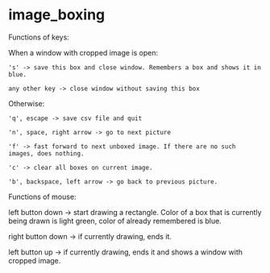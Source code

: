 # image_boxing

Functions of keys:

  When a window with cropped image is open:
  
    's' -> save this box and close window. Remembers a box and shows it in blue.
    
    any other key -> close window without saving this box
    
  Otherwise:
  
    'q', escape -> save csv file and quit
    
    'n', space, right arrow -> go to next picture
    
    'f' -> fast forward to next unboxed image. If there are no such images, does nothing.
    
    'c' -> clear all boxes on current image.
    
    'b', backspace, left arrow -> go back to previous picture.
    
Functions of mouse:

  left button down -> start drawing a rectangle. Color of a box that is currently being drawn is light green, color of already remembered is blue.
  
  right button down -> if currently drawing, ends it.
  
  left button up -> if currently drawing, ends it and shows a window with cropped image.
  
